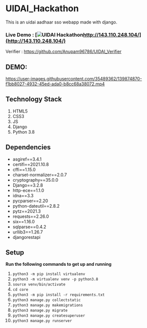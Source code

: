# UIDAI_Hackathon

This is an uidai aadhaar sso webapp made with django.

### Live Demo : [![UIDAI Hackathon](./core/static/images/favicon.ico)http://143.110.248.104/](http://143.110.248.104/)


Verifier : https://github.com/Anupam96786/UIDAI_Verifier

## DEMO:



https://user-images.githubusercontent.com/35489362/139874870-f1bb8027-4932-45ed-ada0-b8cc68a38072.mp4


## Technology Stack

1. HTML5
2. CSS3
3. JS
4. Django
5. Python 3.8


## Dependencies

- asgiref==3.4.1
- certifi==2021.10.8
- cffi==1.15.0
- charset-normalizer==2.0.7
- cryptography==35.0.0
- Django==3.2.8
- http-ece==1.1.0
- idna==3.3
- pycparser==2.20
- python-dateutil==2.8.2
- pytz==2021.3
- requests==2.26.0
- six==1.16.0
- sqlparse==0.4.2
- urllib3==1.26.7
- djangorestapi
## Setup

**Run the following commands to get up and running**

1. `python3 -m pip install virtualenv`
2. `python3 -m virtualenv venv -p python3.8`
3. `source venv/bin/activate`
3. `cd core`
4. `python3 -m pip install -r requirements.txt`
5. `python3 manage.py collectstatic`
6. `python3 manage.py makemigrations`
7. `python3 manage.py migrate`
8. `python3 manage.py createsuperuser`
9. `python3 manage.py runserver`
